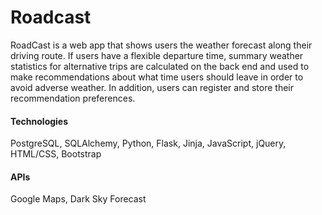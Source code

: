 # Roadcast

RoadCast is a web app that shows users the weather forecast along their driving route. If users have a flexible departure time, summary weather statistics for alternative trips are calculated on the back end and used to make recommendations about what time users should leave in order to avoid adverse weather. In addition, users can register and store their recommendation preferences.

#### Technologies

PostgreSQL, SQLAlchemy, Python, Flask, Jinja, JavaScript, jQuery, HTML/CSS, Bootstrap

#### APIs

Google Maps, Dark Sky Forecast
